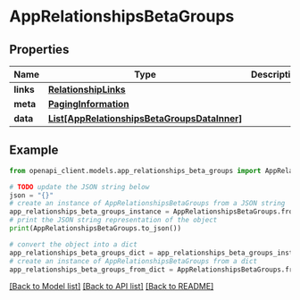 # AppRelationshipsBetaGroups


## Properties

Name | Type | Description | Notes
------------ | ------------- | ------------- | -------------
**links** | [**RelationshipLinks**](RelationshipLinks.md) |  | [optional] 
**meta** | [**PagingInformation**](PagingInformation.md) |  | [optional] 
**data** | [**List[AppRelationshipsBetaGroupsDataInner]**](AppRelationshipsBetaGroupsDataInner.md) |  | [optional] 

## Example

```python
from openapi_client.models.app_relationships_beta_groups import AppRelationshipsBetaGroups

# TODO update the JSON string below
json = "{}"
# create an instance of AppRelationshipsBetaGroups from a JSON string
app_relationships_beta_groups_instance = AppRelationshipsBetaGroups.from_json(json)
# print the JSON string representation of the object
print(AppRelationshipsBetaGroups.to_json())

# convert the object into a dict
app_relationships_beta_groups_dict = app_relationships_beta_groups_instance.to_dict()
# create an instance of AppRelationshipsBetaGroups from a dict
app_relationships_beta_groups_from_dict = AppRelationshipsBetaGroups.from_dict(app_relationships_beta_groups_dict)
```
[[Back to Model list]](../README.md#documentation-for-models) [[Back to API list]](../README.md#documentation-for-api-endpoints) [[Back to README]](../README.md)


